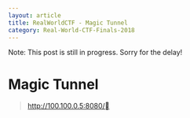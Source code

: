 ```yaml
---
layout: article
title: RealWorldCTF - Magic Tunnel
category: Real-World-CTF-Finals-2018
---
```


Note: This post is still in progress. Sorry for the delay!

# Magic Tunnel
>http://100.100.0.5:8080/
